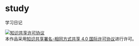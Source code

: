 study
=====

学习日记

<a rel="license" href="http://creativecommons.org/licenses/by-sa/4.0/">
<img alt="知识共享许可协议" style="border-width:0" src="http://i.creativecommons.org/l/by-sa/4.0/88x31.png" />
</a><br />
本作品采用<a rel="license" href="http://creativecommons.org/licenses/by-sa/4.0/">知识共享署名-相同方式共享 4.0 国际许可协议</a>进行许可。
